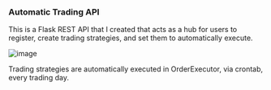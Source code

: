 ### Automatic Trading API

This is a Flask REST API that I created that acts as a hub for users to register, create trading strategies, and set them to automatically execute.

![image](https://github.com/masonhgn/noletradeapi/assets/73012906/b929d8fb-3c3f-4169-a0ae-9d628af40c4c)

Trading strategies are automatically executed in OrderExecutor, via crontab, every trading day.
